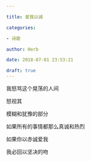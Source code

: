 ```yaml
---

title: 爱我以诚

categories:

- 诗歌

author: Herb

date: 2018-07-01 23:53:21

draft: true
---
```


我怒骂这个晃荡的人间

怒视其

模糊和犹豫的部分



如果所有的事情都那么真诚和热烈

如果你以赤诚爱我

我必回以坚决的吻